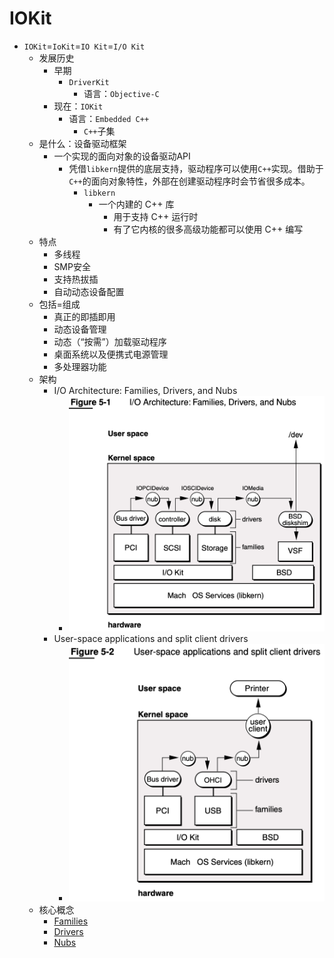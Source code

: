# IOKit

* `IOKit`=`IoKit`=`IO Kit`=`I/O Kit`
  * 发展历史
    * 早期
      * `DriverKit`
        * 语言：`Objective-C`
    * 现在：`IOKit`
        * 语言：`Embedded C++` 
          * `C++`子集
  * 是什么：设备驱动框架
    * 一个实现的面向对象的设备驱动API
      * 凭借`libkern`提供的底层支持，驱动程序可以使用`C++`实现。借助于`C++`的面向对象特性，外部在创建驱动程序时会节省很多成本。
        * `libkern`
          * 一个内建的 C++ 库
            * 用于支持 C++ 运行时
            * 有了它内核的很多高级功能都可以使用 C++ 编写
  * 特点
    * 多线程
    * SMP安全
    * 支持热拔插
    * 自动动态设备配置
  * 包括=组成
    * 真正的即插即用
    * 动态设备管理
    * 动态（“按需”）加载驱动程序
    * 桌面系统以及便携式电源管理
    * 多处理器功能
  * 架构
    * I/O Architecture: Families, Drivers, and Nubs
      * ![io_arch_familiy_driver_nub](../../assets/img/io_arch_familiy_driver_nub.png)
    * User-space applications and split client drivers
      * ![io_arch_user_space_app](../../assets/img/io_arch_user_space_app.png)
  * 核心概念
    * [Families](https://developer.apple.com/library/archive/documentation/Darwin/Conceptual/KernelProgramming/IOKit/IOKit.html#//apple_ref/doc/uid/TP30000905-CH213-TPXREF102)
    * [Drivers](https://developer.apple.com/library/archive/documentation/Darwin/Conceptual/KernelProgramming/IOKit/IOKit.html#//apple_ref/doc/uid/TP30000905-CH213-BEHDCDDC)
    * [Nubs](https://developer.apple.com/library/archive/documentation/Darwin/Conceptual/KernelProgramming/IOKit/IOKit.html#//apple_ref/doc/uid/TP30000905-CH213-TPXREF103)
